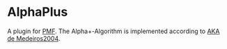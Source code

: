 # AlphaPlus

A plugin for [PMF](https://github.com/A-ZHANG1/PromFramework). 
The Alpha+-Algorithm is implemented according to [AKA de Medeiros2004](https://pdfs.semanticscholar.org/dd4b/bc6f1550fc6601b21bd83f5c5ff3b13a309d.pdf).
